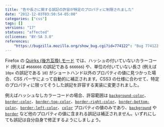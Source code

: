 ```yaml
---
title: "色や長さに関する誤記の許容が特定のプロパティに制限されました"
date: "2012-12-03T03:50:54-05:00"
categories: ["css"]
tags: []
versions: "17"
statuses: "affected"
cclicense: "BY-SA 3.0"
references:
    "https://bugzilla.mozilla.org/show_bug.cgi?id=774122": "Bug 774122 – limit CSS parser hashless-color and unitless-length quirks to only the properties that need them"
---
```

Firefox の [Quirks (後方互換) モード](https://developer.mozilla.org/ja/docs/Mozilla_Quirks_Mode_Behavior) では、ハッシュの付いていないカラーコード (例えば `#666666` の誤記である `666666`) や、単位の付いていない長さ (例えば `10px` の誤記である `10`) がショートハンド以外のプロパティの値に見つかった場合、CSS パーサによって自動的に補正されます。CSS3 の仕様に合わせて、特定のプロパティに限ってそうした誤記を許容する実装に変更されました。

例えばハッシュなしカラーコードの場合、許容範囲は [`background-color`](https://developer.mozilla.org/ja/docs/CSS/background-color)、[`border-color`](https://developer.mozilla.org/ja/docs/CSS/border-color)、[`border-top-color`](https://developer.mozilla.org/ja/docs/CSS/border-top-color)、[`border-right-color`](https://developer.mozilla.org/ja/docs/CSS/border-right-color)、[`border-bottom-color`](https://developer.mozilla.org/ja/docs/CSS/border-bottom-color)、[`border-left-color`](https://developer.mozilla.org/ja/docs/CSS/border-left-color)、[`color`](https://developer.mozilla.org/ja/docs/CSS/color) プロパティの値のみであり、[`background`](https://developer.mozilla.org/ja/docs/CSS/background) や [`border`](https://developer.mozilla.org/ja/docs/CSS/border) など他のプロパティの値に含まれる誤記は補正されません。いずれにしても誤記は自分自身で修正するようにしましょう。
